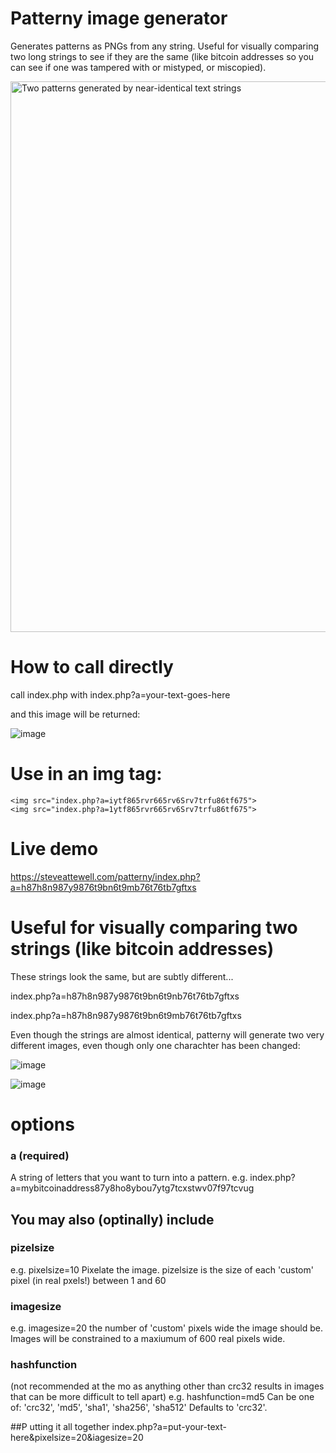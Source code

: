 # Patterny image generator
Generates patterns as PNGs from any string. Useful for visually comparing two long strings to see if they are the same (like bitcoin addresses so you can see if one was tampered with or mistyped, or miscopied).

<img width="881" alt="Two patterns generated by near-identical text strings" src="https://user-images.githubusercontent.com/21079244/220591270-1f36fe8b-9d13-40a4-bdb4-db0fb0bf2680.png">

# How to call directly
call index.php with index.php?a=your-text-goes-here 

and this image will be returned:

![image](https://user-images.githubusercontent.com/21079244/220489934-8b7e36d9-0fe7-4ca4-9fae-22028491dc01.png)

# Use in an img tag:
```
<img src="index.php?a=iytf865rvr665rv6Srv7trfu86tf675">
<img src="index.php?a=1ytf865rvr665rv6Srv7trfu86tf675">
```

# Live demo
https://steveattewell.com/patterny/index.php?a=h87h8n987y9876t9bn6t9mb76t76tb7gftxs

# Useful for visually comparing two strings (like bitcoin addresses)
These strings look the same, but are subtly different...

index.php?a=h87h8n987y9876t9bn6t9nb76t76tb7gftxs

index.php?a=h87h8n987y9876t9bn6t9mb76t76tb7gftxs

Even though the strings are almost identical, patterny will generate two very different images, even though only one charachter has been changed:

![image](https://user-images.githubusercontent.com/21079244/220490348-91c64ae3-67a7-4695-bb2f-8ba499f5abd5.png)

![image](https://user-images.githubusercontent.com/21079244/220490419-3f41be8a-a0fa-4a4d-87ae-a78b96511163.png)

# options
### a (required)
A string of letters that you want to turn into a pattern. 
e.g. index.php?a=mybitcoinaddress87y8ho8ybou7ytg7tcxstwv07f97tcvug 


## You may also (optinally) include 
### pizelsize 
e.g. pixelsize=10
Pixelate the image. pizelsize is the size of each 'custom' pixel (in real pxels!) between 1 and 60

### imagesize
e.g. imagesize=20
the number of 'custom' pixels wide the image should be. Images will be constrained to a maxiumum of 600 real pixels wide. 

### hashfunction 
(not recommended at the mo as anything other than crc32 results in images that can be more difficult to tell apart)
e.g. hashfunction=md5
Can be one of:  'crc32', 'md5', 'sha1', 'sha256', 'sha512'
Defaults to 'crc32'.

##P utting it all together
index.php?a=put-your-text-here&pixelsize=20&iagesize=20
